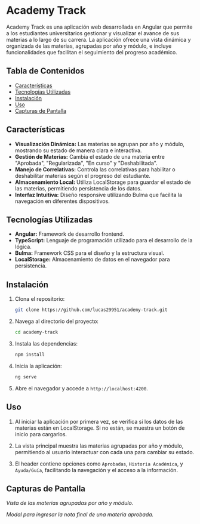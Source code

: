 # Academy Track

Academy Track es una aplicación web desarrollada en Angular que permite a los estudiantes universitarios gestionar y visualizar el avance de sus materias a lo largo de su carrera. La aplicación ofrece una vista dinámica y organizada de las materias, agrupadas por año y módulo, e incluye funcionalidades que facilitan el seguimiento del progreso académico.

## Tabla de Contenidos

- [Características](#características)
- [Tecnologías Utilizadas](#tecnologías-utilizadas)
- [Instalación](#instalación)
- [Uso](#uso)
- [Capturas de Pantalla](#capturas-de-pantalla)

## Características

- **Visualización Dinámica:** Las materias se agrupan por año y módulo, mostrando su estado de manera clara e interactiva.
- **Gestión de Materias:** Cambia el estado de una materia entre "Aprobada", "Regularizada", "En curso" y "Deshabilitada".
- **Manejo de Correlativas:** Controla las correlativas para habilitar o deshabilitar materias según el progreso del estudiante.
- **Almacenamiento Local:** Utiliza LocalStorage para guardar el estado de las materias, permitiendo persistencia de los datos.
- **Interfaz Intuitiva:** Diseño responsive utilizando Bulma que facilita la navegación en diferentes dispositivos.

## Tecnologías Utilizadas

- **Angular:** Framework de desarrollo frontend.
- **TypeScript:** Lenguaje de programación utilizado para el desarrollo de la lógica.
- **Bulma:** Framework CSS para el diseño y la estructura visual.
- **LocalStorage:** Almacenamiento de datos en el navegador para persistencia.

## Instalación

1. Clona el repositorio:

   ```bash
   git clone https://github.com/lucas29951/academy-track.git

2. Navega al directorio del proyecto:

   ```bash
   cd academy-track

3. Instala las dependencias:

   ```bash
   npm install

4. Inicia la aplicación:

   ```bash
   ng serve

5. Abre el navegador y accede a `http://localhost:4200`.

## Uso

1. Al iniciar la aplicación por primera vez, se verifica si los datos de las materias están en LocalStorage. Si no están, se muestra un botón de inicio para cargarlos.

2. La vista principal muestra las materias agrupadas por año y módulo, permitiendo al usuario interactuar con cada una para cambiar su estado.

3. El header contiene opciones como `Aprobadas`, `Historia Académica`, y `Ayuda/Guía`, facilitando la navegación y el acceso a la información.

## Capturas de Pantalla

_Vista de las materias agrupadas por año y módulo._

_Modal para ingresar la nota final de una materia aprobada._